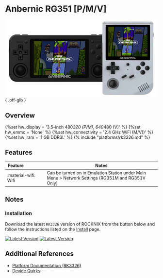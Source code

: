 # Anbernic RG351 [P/M/V]

![](../../_inc/images/devices/anbernic-rg351pm.png){ .off-glb }

## Overview
{%set hw_display = '3.5-inch 480*320 (P/M), 640*480 (V)' %}
{%set hw_emmc = 'None' %}
{%set hw_connectivity = '2.4 GHz WiFi (M/V))' %}
{%set hw_ram = '1 GB DDR3L' %}
{% include "platforms/rk3326.md" %}

## Features

| Feature&nbsp;&nbsp;&nbsp;&nbsp;&nbsp;&nbsp;&nbsp;&nbsp;&nbsp;&nbsp;&nbsp;&nbsp;&nbsp;&nbsp;&nbsp;&nbsp; | Notes |
| -- | -- |
| :material-wifi: Wifi | Can be turned on in Emulation Station under Main Menu > Network Settings (RG351M and RG351V Only)|

## Notes

### Installation

Download the latest `RK3326` version of ROCKNIX from the button below and follow the instructions listed on the [Install](../../../play/install/) page.

[![Latest Version](https://img.shields.io/github/release/ROCKNIX/distribution.svg?labelColor=111111&color=FF5555&label=Latest&style=flat#only-light)](https://github.com/ROCKNIX/distribution/releases/latest)
[![Latest Version](https://img.shields.io/github/release/ROCKNIX/distribution.svg?labelColor=dddddd&color=FF5555&label=Latest&style=flat#only-dark)](https://github.com/ROCKNIX/distribution/releases/latest)

## Additional References

- [Platform Documentation (RK3326)](https://github.com/ROCKNIX/distribution/blob/main/documentation/PER_DEVICE_DOCUMENTATION/RK3326)
- [Device Quirks](https://github.com/ROCKNIX/distribution/tree/main/packages/hardware/quirks/devices/Anbernic%20RG351M)
